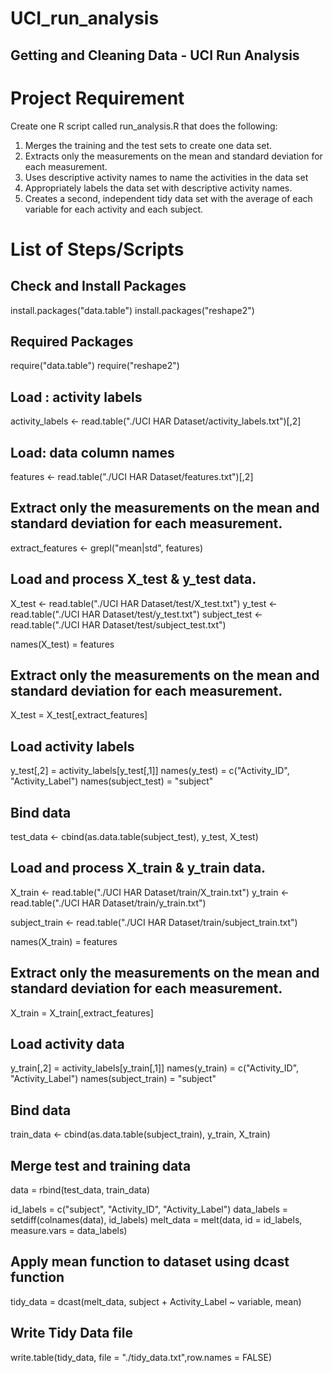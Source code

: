 # UCI_run_analysis
## Getting and Cleaning Data - UCI Run Analysis

# Project Requirement
Create one R script called run_analysis.R that does the following:
1. Merges the training and the test sets to create one data set.
2. Extracts only the measurements on the mean and standard deviation for each measurement.
3. Uses descriptive activity names to name the activities in the data set
4. Appropriately labels the data set with descriptive activity names.
5. Creates a second, independent tidy data set with the average of each variable for each activity and each subject.

# List of Steps/Scripts 
## Check and Install Packages
install.packages("data.table")
install.packages("reshape2")

## Required Packages
require("data.table")
require("reshape2")

## Load : activity labels
activity_labels <- read.table("./UCI HAR Dataset/activity_labels.txt")[,2]

## Load: data column names
features <- read.table("./UCI HAR Dataset/features.txt")[,2]

## Extract only the measurements on the mean and standard deviation for each measurement.
extract_features <- grepl("mean|std", features)

## Load and process X_test & y_test data.
X_test <- read.table("./UCI HAR Dataset/test/X_test.txt")
y_test <- read.table("./UCI HAR Dataset/test/y_test.txt")
subject_test <- read.table("./UCI HAR Dataset/test/subject_test.txt")

names(X_test) = features

## Extract only the measurements on the mean and standard deviation for each measurement.
X_test = X_test[,extract_features]

## Load activity labels
y_test[,2] = activity_labels[y_test[,1]]
names(y_test) = c("Activity_ID", "Activity_Label")
names(subject_test) = "subject"

## Bind data
test_data <- cbind(as.data.table(subject_test), y_test, X_test)

## Load and process X_train & y_train data.
X_train <- read.table("./UCI HAR Dataset/train/X_train.txt")
y_train <- read.table("./UCI HAR Dataset/train/y_train.txt")

subject_train <- read.table("./UCI HAR Dataset/train/subject_train.txt")

names(X_train) = features

## Extract only the measurements on the mean and standard deviation for each measurement.
X_train = X_train[,extract_features]

## Load activity data
y_train[,2] = activity_labels[y_train[,1]]
names(y_train) = c("Activity_ID", "Activity_Label")
names(subject_train) = "subject"

## Bind data
train_data <- cbind(as.data.table(subject_train), y_train, X_train)

## Merge test and training data
data = rbind(test_data, train_data)

id_labels   = c("subject", "Activity_ID", "Activity_Label")
data_labels = setdiff(colnames(data), id_labels)
melt_data      = melt(data, id = id_labels, measure.vars = data_labels)

## Apply mean function to dataset using dcast function
tidy_data   = dcast(melt_data, subject + Activity_Label ~ variable, mean)

## Write Tidy Data file
write.table(tidy_data, file = "./tidy_data.txt",row.names = FALSE)